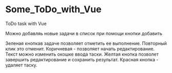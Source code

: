 # Some_ToDo_with_Vue
ToDo  task with Vue

Можно добавляь новые задачи в список при помощи кнопки добавить

Зеленая кнопкав задаче позволяет отметить ее выполнение. Повторный клик это отменит.
Коричневая - позволяет начать редактирование. Текст можно изменить окошке ввода таски.
Желтая кнопка позволет завершить редактирование и сохранить результат.
Красная кнопка - удаляет таску.
